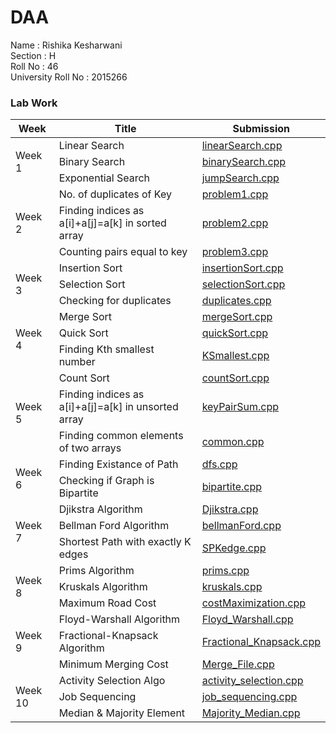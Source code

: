 # DAA
Name               : Rishika Kesharwani <br />
Section            : H <br />
Roll No            : 46 <br />
University Roll No : 2015266 <br />
### Lab Work

<table>
    <thead>
        <tr>
            <th>Week</th>
            <th>Title</th>
            <th>Submission</th>
        </tr>
    </thead>
    <tbody>
        <tr>
            <td rowspan=3>Week 1</td>
            <td>Linear Search</td>
            <td> <a href="week1/linearsearch.cpp">linearSearch.cpp</a> </td>
        </tr>
        <tr>
            <td>Binary Search</td>
            <td> <a href="week1/binarysearch.cpp">binarySearch.cpp</a> </td>
        </tr>
        <tr>
            <td>Exponential Search</td>
            <td> <a href="week1/jumpsearch.cpp">jumpSearch.cpp</a> </td>
        </tr>
        <tr>
            <td rowspan=3>Week 2</td>
            <td>No. of duplicates of Key</td>
            <td> <a href="week2/problem1.cpp">problem1.cpp</a> </td>
        </tr>
        <tr>
            <td>Finding indices as a[i]+a[j]=a[k] in sorted array</td>
            <td> <a href="week2/problem2.cpp">problem2.cpp</a> </td>
        </tr>
        <tr>
            <td>Counting pairs equal to key</td>
            <td> <a href="week2/problem3.cpp">problem3.cpp</a> </td>
        </tr>
        <tr>
            <td rowspan=3>Week 3</td>
            <td>Insertion Sort</td>
            <td> <a href="week3/insertionSort.cpp">insertionSort.cpp</a> </td>
        </tr>
        <tr>
            <td>Selection Sort</td>
            <td> <a href=".week3/selectionSort.cpp">selectionSort.cpp</a> </td>
        </tr>
        <tr>
            <td>Checking for duplicates</td>
            <td> <a href="week3/duplicates.cpp">duplicates.cpp</a> </td>
        </tr>
        <tr>
            <td rowspan=3>Week 4</td>
            <td>Merge Sort</td>
            <td> <a href="week4/mergeSort.cpp">mergeSort.cpp</a> </td>
        </tr>
        <tr>
            <td>Quick Sort</td>
            <td> <a href="week4/quickSort.cpp">quickSort.cpp</a> </td>
        </tr>
        <tr>
            <td>Finding Kth smallest number</td>
            <td> <a href="week4/KSmallest.cpp">KSmallest.cpp</a> </td>
        </tr>
        <tr>
            <td rowspan=3>Week 5</td>
            <td>Count Sort</td>
            <td> <a href="week5/countSort.cpp">countSort.cpp</a> </td>
        </tr>
        <tr>
            <td>Finding indices as a[i]+a[j]=a[k] in unsorted array</td>
            <td> <a href="week5/keyPairSum.cpp">keyPairSum.cpp</a> </td>
        </tr>
        <tr>
            <td>Finding common elements of two arrays</td>
            <td> <a href="week5/common.cpp">common.cpp</a> </td>
        </tr>
        <tr>
            <td rowspan=2>Week 6</td>
            <td>Finding Existance of Path</td>
            <td> <a href="week6/dfs.cpp">dfs.cpp</a> </td>
        </tr>
        <tr>
            <td>Checking if Graph is Bipartite</td>
            <td> <a href="week6/bipartite.cpp">bipartite.cpp</a> </td>
        </tr>
        <tr>
            <td rowspan=3>Week 7</td>
            <td>Djikstra Algorithm</td>
            <td> <a href="week7/Djikstra.cpp">Djikstra.cpp</a> </td>
        </tr>
        <tr>
            <td>Bellman Ford Algorithm</td>
            <td> <a href="week7/BellmanFord.cpp">bellmanFord.cpp</a> </td>
        </tr>
        <tr>
            <td>Shortest Path with exactly K edges</td>
            <td> <a href="week7/Shortest_path_k_edge.cpp">SPKedge.cpp</a> </td>
        </tr>
        <tr>
            <td rowspan=3>Week 8</td>
            <td>Prims Algorithm</td>
            <td> <a href="week8/Prims.cpp">prims.cpp</a> </td>
        </tr>
        <tr>
            <td>Kruskals Algorithm</td>
            <td> <a href="week8/Kruskals.cpp">kruskals.cpp</a> </td>
        </tr>
        <tr>
            <td>Maximum Road Cost</td>
            <td> <a href="week8/CostMaximization.cpp">costMaximization.cpp</a> </td>
        </tr>
        <tr>
            <td rowspan=3>Week 9</td>
            <td>Floyd-Warshall Algorithm</td>
            <td> <a href="week9/FloydWarshall.cpp">Floyd_Warshall.cpp</a> </td>
        </tr>
        <tr>
            <td>Fractional-Knapsack Algorithm</td>
            <td> <a href="week9/FractionalKnapsack.cpp">Fractional_Knapsack.cpp</a> </td>
        </tr>
        <tr>
            <td>Minimum Merging Cost</td>
            <td> <a href="week9/MergeFile.cpp">Merge_File.cpp</a> </td>
        </tr>
        <tr>
            <td rowspan=3>Week 10</td>
            <td>Activity Selection Algo</td>
            <td> <a href="week10/ActivitySelection.cpp">activity_selection.cpp</a> </td>
        </tr>
        <tr>
            <td>Job Sequencing</td>
            <td> <a href="week10/JobSequencing.cpp">job_sequencing.cpp</a> </td>
        </tr>
        <tr>
            <td>Median & Majority Element</td>
            <td> <a href="week10/MajorityMedian.cpp">Majority_Median.cpp</a> </td>
        </tr>
    </tbody>

</table>
